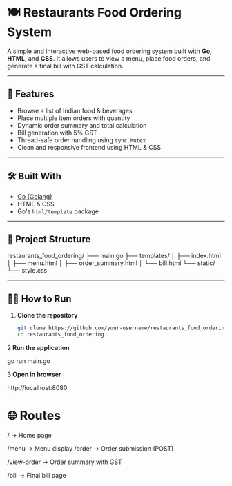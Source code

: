 # 🍽️ Restaurants Food Ordering System

A simple and interactive web-based food ordering system built with **Go**, **HTML**, and **CSS**. It allows users to view a menu, place food orders, and generate a final bill with GST calculation.

---

## 🚀 Features

- Browse a list of Indian food & beverages
- Place multiple item orders with quantity
- Dynamic order summary and total calculation
- Bill generation with 5% GST
- Thread-safe order handling using `sync.Mutex`
- Clean and responsive frontend using HTML & CSS

---

## 🛠️ Built With

- [Go (Golang)](https://golang.org/)
- HTML & CSS
- Go's `html/template` package

---

## 📁 Project Structure


restaurants_food_ordering/ ├── main.go ├── templates/ │ ├── index.html │ ├── menu.html │ ├── order_summary.html │ └── bill.html └── static/ └── style.css 



---

## 🧑‍🍳 How to Run

1. **Clone the repository**
   ```bash
   git clone https://github.com/your-username/restaurants_food_ordering.git
   cd restaurants_food_ordering

2 **Run the application**

go run main.go

3 **Open in browser**

http://localhost:8080


# 🌐 Routes
/ → Home page

/menu → Menu display
/order → Order submission (POST)

/view-order → Order summary with GST

/bill → Final bill page